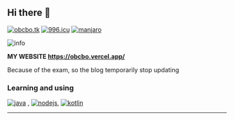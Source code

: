 ## Hi there 👋

[![obcbo.tk](https://img.shields.io/badge/BLOG-ObcbOの窝-blue?style=flat-square&logo=hexo)](https://obcbo.vercel.app/)
[![996.icu](https://img.shields.io/badge/link-996.icu-red.svg?style=flat-square&logo=appveyor)](https://996.icu)
[![manjaro](https://img.shields.io/badge/OS-Manjaro-succeed.svg?style=flat-square&logo=manjaro)](https://manjaro.org/)

![info](https://github-readme-stats.vercel.app/api?username=ObcbO&show_icons=true&count_private=true&hide=prs&theme=default_repocard)

**MY WEBSITE <https://obcbo.vercel.app/>**

Because of the exam, so the blog temporarily stop updating


### Learning and using

[![java](https://img.shields.io/badge/-Java-blue?style=flat-square&logo=java)](https://java.com/) , [![nodejs](https://img.shields.io/badge/-Node.js-success?style=flat-square&logo=Node.js)](https://nodejs.org/), [![kotlin](https://img.shields.io/badge/-Kotlin-blue?style=flat-square&logo=kotlin&color=a82daa)](https://kotlinlang.org/)

- - -
